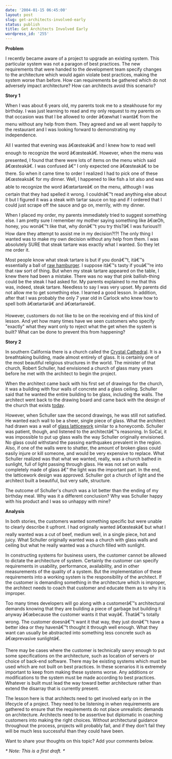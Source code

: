 ```yaml
---
date: '2004-01-15 06:45:00'
layout: post
slug: get-architects-involved-early
status: publish
title: Get Architects Involved Early
wordpress_id: '255'
---
```


**Problem**  

I recently became aware of a project to upgrade an existing system. This particular system was not a paragon of best practices. The new requirements that were handed to the development team specify changes to the architecture which would again violate best practices, making the system worse than before. How can requirements be gathered which do not adversely impact architecture? How can architects avoid this scenario?  

  

**Story 1**  

When I was about 6 years old, my parents took me to a steakhouse for my birthday. I was just learning to read and my only request to my parents on that occasion was that I be allowed to order â€œwhat I wantâ€ from the menu without any help from them. They agreed and we all went happily to the restaurant and I was looking forward to demonstrating my independence.  

  

All I wanted that evening was â€œsteakâ€ and I knew how to read well enough to recognize the word â€œsteakâ€. However, when the menu was presented, I found that there were lots of items on the menu which said â€œsteakâ€. I was confused â€“ I only expected one â€œsteakâ€ to be there. So when it came time to order I realized I had to pick one of these â€œsteaksâ€ for my dinner. Well, I happened to like fish a lot also and was able to recognize the word â€œtartareâ€ on the menu, although I was certain that they had spelled it wrong. I couldnâ€™t read anything else about it but I figured it was a steak with tartar sauce on top and if I ordered that I could just scrape off the sauce and go on, merrily, with my dinner.  

  

When I placed my order, my parents immediately tried to suggest something else. I am pretty sure I remember my mother saying something like â€œOh, honey, you wonâ€™t like that, why donâ€™t you try this?â€ I was furious!!! How dare they attempt to assist me in my decision?!?! The only thing I wanted was to make my own decision without any help from them. I was absolutely SURE that steak tartare was exactly what I wanted. So they let me order it.  

  

Most people know what steak tartare is but if you donâ€™t, itâ€™s essentially a ball of [raw hamburger](http://www.thestranger.com/2002-02-07/chow-1.jpg). I suppose itâ€™s tasty if youâ€™re into that raw sort of thing. But when my steak tartare appeared on the table, I knew there had been a mistake. There was no way that pink ballish-thing could be the steak I had asked for. My parents explained to me that this was, indeed, steak tartare. Needless to say I was very upset. My parents did not allow me to get something else. I learned a good lesson. In addition, after that I was probably the only 7 year old in Carlock who knew how to spell both â€œtartarâ€ and â€œtartareâ€.  

  

However, customers do not like to be on the receiving end of this kind of lesson. And yet how many times have we seen customers who specify "exactly" what they want only to reject what the get when the system is built? What can be done to prevent this from happening?  

  

**Story 2**  

In southern California there is a church called the [Crystal Cathedral](http://www.crystalcathedral.org/visitors/images/welcome.jpg). It is a breathtaking building, made almost entirely of glass. It is certainly one of the most beautiful religious structures in the world. The minister of that church, Robert Schuller, had envisioned a church of glass many years before he met with the architect to begin the project.  

  

When the architect came back with his first set of drawings for the church, it was a building with four walls of concrete and a glass ceiling. Schuller said that he wanted the entire building to be glass, including the walls. The architect went back to the drawing board and came back with the design of the church that exists [today](http://www.seeing-stars.com/ImagePages/CrystalCathedralPhoto2.shtml).  

  

However, when Schuller saw the second drawings, he was still not satisfied. He wanted each wall to be a sheer, single piece of glass. What the architect had drawn was a wall of [glass latticework](http://www.seeing-stars.com/ImagePages/CrystalCathedralPhoto4.shtml) similar to a honeycomb. Schuller was patient, though, and listened to the architectâ€™s reasoning. In SoCal, it was impossible to put up glass walls the way Schuller originally envisioned. No glass could withstand the passing earthquakes prevalent in the region. Also, if one of the walls were to shatter, the amount of broken glass could easily injure or kill someone, and would be very expensive to replace. What Schuller realized was that what we wanted, really, was a church bathed in sunlight, full of light passing through glass. He was not set on walls completely made of glass â€“ the light was the important part. In the end, the latticework design was approved. Schuller got a church of light and the architect built a beautiful, but very safe, structure.  

  

The outcome of Schuller's church was a lot better than the ending of my birthday meal. Why was it a different conclusion? Why was Schuller happy with his product and I was so unhappy with mine?  

  

**Analysis**  

In both stories, the customers wanted something specific but were unable to clearly describe it upfront. I had originally wanted â€œsteakâ€ but what I really wanted was a cut of beef, medium well, in a single piece, hot and juicy. What Schuller originally wanted was a church with glass walls and ceiling but what he really wanted was a church filled with sunlight.  

  

In constructing systems for business users, the customer cannot be allowed to dictate the architecture of system. Certainly the customer can specify requirements in usability, performance, availability, and in other measurements of the quality of a system. But the implementation of these requirements into a working system is the responsibility of the architect. If the customer is demanding something in the architecture which is improper, the architect needs to coach that customer and educate them as to why it is improper.  

  

Too many times developers will go along with a customerâ€™s architectural demands knowing that they are building a piece of garbage but building it anyway â€œbecause the customer wants it that wayâ€. Thatâ€™s totally wrong. The customer doesnâ€™t want it that way, they just donâ€™t have a better idea or they havenâ€™t thought it through well enough. What they want can usually be abstracted into something less concrete such as â€œprevasive sunlightâ€.  

  

There may be cases where the customer is technically savvy enough to put some specifications on the architecture, such as location of servers or choice of back-end software. There may be existing systems which must be used which are not built on best practices. In these scenarios it is extremely important to keep from making these systems worse. Any additions or modifications to the system must be made according to best practices. Whatever is built must lead the way toward better architecture rather than extend the disarray that is currently present.  

  

The lesson here is that architects need to get involved early on in the lifecycle of a project. They need to be listening in when requirements are gathered to ensure that the requirements do not place unrealistic demands on architecture. Architects need to be assertive but diplomatic in coaching customers into making the right choices. Without architectural guidance throughout the process, projects will probably fail, and if they don't fail they will be much less successful than they could have been.  

  

Want to share your thoughts on this topic? Add your comments below.  

  

_* Note: This is a first draft. *_  


